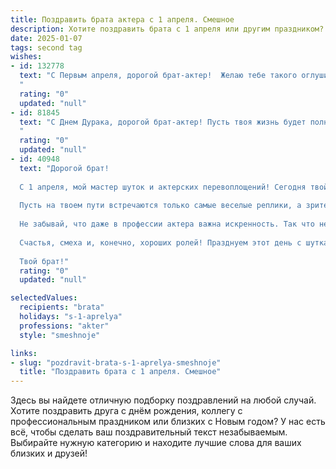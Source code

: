 ```yaml
---
title: Поздравить брата актера с 1 апреля. Смешное
description: Хотите поздравить брата с 1 апреля или другим праздником? Наш ИИ создаст незабываемое поздравление, а вы обязательно выделитесь среди других.  
date: 2025-01-07
tags: second tag
wishes:
- id: 132778
  text: "С Первым апреля, дорогой брат-актер!  Желаю тебе такого оглушительного успеха, что даже ты сам будешь удивлен, насколько ты талантлив! Пусть все твои роли будут настолько убедительными, что зрители повесят тебе на шею не только цветы, но и все свои золотые украшения, приняв за чистую монету твою игру в богатого наследника.  А главное –  пусть никогда не иссякнет твой арсенал искрометного юмора и безудержной импровизации, даже если придется сыграть роль…  человека, который верит в то, что сегодня не 1 апреля!
  "
  rating: "0"
  updated: "null"
- id: 81845
  text: "С Днем Дурака, дорогой брат-актер! Пусть твоя жизнь будет полна ярких ролей, а сцена всегда будет полна аплодисментов!  😜  Но помни, что сегодня можно подшутить над всеми, но только не над своим любимым братом (ибо я тебя люблю и это не шутка!). 😉
  "
  rating: "0"
  updated: "null"
- id: 40948
  text: "Дорогой брат!
  
  С 1 апреля, мой мастер шуток и актерских перевоплощений! Сегодня твой день - день, когда можно безнаказанно шутить и разыгрывать других! Если кто-то спросит, какой у тебя сегодня план, смело отвечай: \"Сыграть роль самого лучшего шутника в мире!\"
  
  Пусть на твоем пути встречаются только самые веселые реплики, а зрители всегда смеются до слез от твоих талантов! Желаю, чтобы каждое превращение было удачным, и чтобы жюри твоей жизни давало только «пятерки»!
  
  Не забывай, что даже в профессии актера важна искренность. Так что нельзя просто разыгрывать, надо делать это с душой!
  
  Счастья, смеха и, конечно, хороших ролей! Празднуем этот день с шутками, фейками и безграничным позитивом!
  
  Твой брат!"
  rating: "0"
  updated: "null"

selectedValues:
  recipients: "brata"
  holidays: "s-1-aprelya"
  professions: "akter"
  style: "smeshnoje"

links:
- slug: "pozdravit-brata-s-1-aprelya-smeshnoje"
  title: "Поздравить брата с 1 апреля. Смешное"
---
```


Здесь вы найдете отличную подборку поздравлений на любой случай.
Хотите поздравить друга с днём рождения, коллегу с профессиональным праздником или близких с Новым годом? У нас есть всё, чтобы сделать ваш поздравительный текст незабываемым. Выбирайте нужную категорию и находите лучшие слова для ваших близких и друзей!
